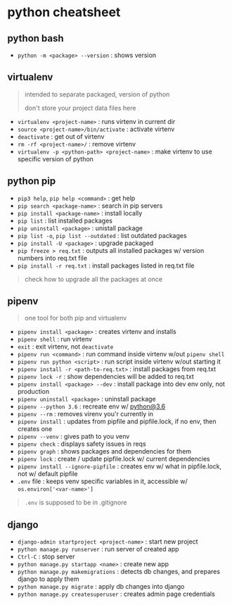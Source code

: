 # python cheatsheet

## python bash
* `python -m <package> --version` : shows <package> version

## virtualenv

> intended to separate packaged, version of python
>
> don't store your project data files here

* `virtualenv <project-name>` : runs virtenv in current dir
* `source <project-name>/bin/activate` : activate virtenv
* `deactivate` : get out of virtenv
* `rm -rf <project-name>/` : remove virtenv
* `virtualenv -p <python-path> <project-name>` : make virtenv to use specific version of python

## python pip

* `pip3 help`, `pip help <command>` : get help
* `pip search <package-name>` : search in pip servers
* `pip install <package-name>` : install locally
* `pip list` : list installed packages
* `pip uninstall <package>` : unistall package
* `pip list -o`, `pip list --outdated` : list outdated packages
* `pip install -U <package>` : upgrade packaged
* `pip freeze > req.txt` : outputs all installed packages w/ version numbers into req.txt file
* `pip install -r req.txt` : install packages listed in req.txt file

> check how to upgrade all the packages at once

## pipenv

> one tool for both pip and virtualenv

* `pipenv install <package>` : creates virtenv and installs <package>
* `pipenv shell` : run virtenv
* `exit` : exit virtenv, not `deactivate`
* `pipenv run <command>` : run command inside virtenv w/out `pipenv shell`
* `pipenv run python <script>` : run script inside virtenv w/out starting it
* `pipenv install -r <path-to-req.txt>` : install packages from req.txt
* `pipenv lock -r` : show dependencies will be added to req.txt
* `pipenv install <package> --dev` : install package into dev env only, not production
* `pipenv uninstall <package>` : uninstall package
* `pipenv --python 3.6` : recreate env w/ python@3.6
* `pipenv --rm` : removes virenv you'r currently in
* `pipenv install` : updates from pipfile and pipfile.lock, if no env, then creates one
* `pipenv --venv` : gives path to you venv
* `pipenv check` : displays safety issues in reqs
* `pipenv graph` : shows packages and dependencies for them
* `pipenv lock` : create / update pipfile.lock w/ current dependencies
* `pipenv install --ignore-pipfile` : creates env w/ what in pipfile.lock, not w/ default pipfile
* `.env` file : keeps venv specific variables in it, accessible w/ `os.environ['<var-name>']`

> `.env` is supposed to be in .gitignore

## django

* `django-admin startproject <project-name>` : start new project
* `python manage.py runserver` : run server of created app
* `Ctrl-C` : stop server
* `python manage.py startapp <name>` : create new app
* `python manage.py makemigrations` : detects db changes, and prepares django to apply them
* `python manage.py migrate` : apply db changes into django
* `python manage.py createsuperuser` : creates admin page credentials
